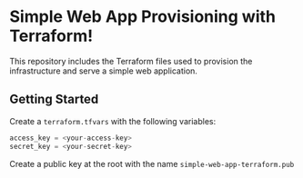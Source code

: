 # Simple Web App Provisioning with Terraform!

This repository includes the Terraform files used to provision the infrastructure and serve a simple web application.

## Getting Started

Create a `terraform.tfvars` with the following variables:
```terraform
access_key = <your-access-key>
secret_key = <your-secret-key>
```

Create a public key at the root with the name `simple-web-app-terraform.pub`
